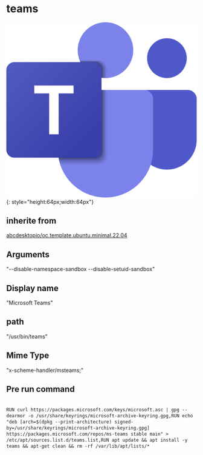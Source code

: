 # teams
![teams.svg](/applications/icons/teams.svg){: style="height:64px;width:64px"}
## inherite from
[abcdesktopio/oc.template.ubuntu.minimal.22.04](abcdesktopio/oc.template.ubuntu.minimal.22.04.md)
## Arguments
"--disable-namespace-sandbox --disable-setuid-sandbox"
## Display name
"Microsoft Teams"
## path
"/usr/bin/teams"
## Mime Type
"x-scheme-handler/msteams;"
## Pre run command

```

RUN curl https://packages.microsoft.com/keys/microsoft.asc | gpg --dearmor -o /usr/share/keyrings/microsoft-archive-keyring.gpg,RUN echo "deb [arch=$(dpkg --print-architecture) signed-by=/usr/share/keyrings/microsoft-archive-keyring.gpg] https://packages.microsoft.com/repos/ms-teams stable main" > /etc/apt/sources.list.d/teams.list,RUN apt update && apt install -y teams && apt-get clean && rm -rf /var/lib/apt/lists/*
```
